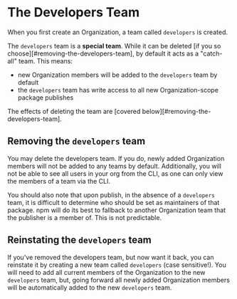 <!--
title: 04 - The Developers Team
featured: true
-->

# The Developers Team

When you first create an Organization, a team called `developers` is created.

The `developers` team is a **special team**. While it can be deleted 
[if you so choose][#removing-the-developers-team], by default it acts as a "catch-all" 
team. This means:

  - new Organization members will be added to the `developers` team by default
  - the `developers` team has write access to all new Organization-scope package publishes
 
The effects of deleting the team are [covered below][#removing-the-developers-team].

## Removing the `developers` team

You may delete the developers team. If you do, newly added Organization
members will not be added to any teams by default. Additionally,
you will not be able to see all users in your org from the CLI, as
one can only view the members of a team via the CLI.

You should also note that upon publish, in the absence of a `developers`
team, it is difficult to determine who should be set as maintainers
of that package. npm will do its best to fallback to another 
Organization team that the publisher is a member of. This is not
predictable.

## Reinstating the `developers` team

If you've removed the developers team, but now want it back, you can
reinstate it by creating a new team called `developers` (case sensitive!).
You will need to add all current members of the Organization to the 
new `developers` team, but, going forward  all newly added Organization
members will be automatically added to the new `developers` team.

[Super Admin]: /orgs/roles#super-admin
